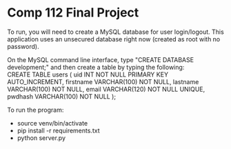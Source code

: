 # Comp 112 Final Project

To run, you will need to create a MySQL database for user login/logout. This application uses an unsecured database right now (created as root with no password).

On the MySQL command line interface, type "CREATE DATABASE development;" and then create a table by typing the following:  
CREATE TABLE users (
uid INT NOT NULL PRIMARY KEY AUTO_INCREMENT,
firstname VARCHAR(100) NOT NULL,
lastname VARCHAR(100) NOT NULL,
email VARCHAR(120) NOT NULL UNIQUE,
pwdhash VARCHAR(100) NOT NULL
);  

To run the program:
* source venv/bin/activate
* pip install -r requirements.txt
* python server.py
